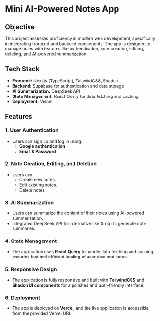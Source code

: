 # Mini AI-Powered Notes App

## Objective

This project assesses proficiency in modern web development, specifically in integrating frontend and backend components. The app is designed to manage notes with features like authentication, note creation, editing, deleting, and AI-powered summarization.

## Tech Stack

- **Frontend:** Next.js (TypeScript), TailwindCSS, Shadcn
- **Backend:** Supabase for authentication and data storage
- **AI Summarization:** DeepSeek API
- **State Management:** React Query for data fetching and caching
- **Deployment:** Vercel

## Features

### 1. **User Authentication**
   - Users can sign up and log in using:
     - **Google authentication**
     - **Email & Password**

### 2. **Note Creation, Editing, and Deletion**
   - Users can:
     - Create new notes.
     - Edit existing notes.
     - Delete notes.

### 3. **AI Summarization**
   - Users can summarize the content of their notes using AI-powered summarization.
   - Integrated DeepSeek API (or alternative like Groq) to generate note summaries.

### 4. **State Management**
   - The application uses **React Query** to handle data fetching and caching, ensuring fast and efficient loading of user data and notes.

### 5. **Responsive Design**
   - The application is fully responsive and built with **TailwindCSS** and **Shadcn UI components** for a polished and user-friendly interface.

### 6. **Deployment**
   - The app is deployed on **Vercel**, and the live application is accessible from the provided Vercel URL.

